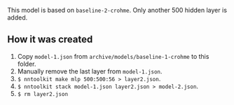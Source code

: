 This model is based on `baseline-2-crohme`. Only another 500 hidden layer is added.

## How it was created

1. Copy `model-1.json` from `archive/models/baseline-1-crohme` to this folder.
2. Manually remove the last layer from `model-1.json`.
3. `$ nntoolkit make mlp 500:500:56 > layer2.json`.
4. `$ nntoolkit stack model-1.json layer2.json > model-2.json`.
5. `$ rm layer2.json`
